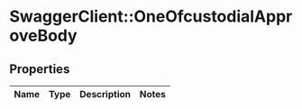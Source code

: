 # SwaggerClient::OneOfcustodialApproveBody

## Properties
Name | Type | Description | Notes
------------ | ------------- | ------------- | -------------

